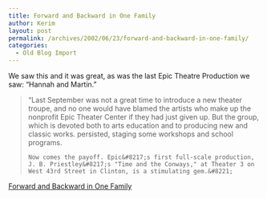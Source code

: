 ```yaml
---
title: Forward and Backward in One Family
author: Kerim
layout: post
permalink: /archives/2002/06/23/forward-and-backward-in-one-family/
categories:
  - Old Blog Import
---
```

We saw this and it was great, as was the last Epic Theatre Production we saw: &#8220;Hannah and Martin.&#8221;  



>   &#8220;Last September was not a great time to introduce a new theater troupe, and no one would have blamed the artists who make up the nonprofit Epic Theater Center if they had just given up. But the group, which is devoted both to arts education and to producing new and classic works. persisted, staging some workshops and school programs. 
>   
>   
>     Now comes the payoff. Epic&#8217;s first full-scale production, J. B. Priestley&#8217;s "Time and the Conways," at Theater 3 on West 43rd Street in Clinton, is a stimulating gem.&#8221;
>   


<a href="http://www.nytimes.com/2002/06/19/arts/theater/19TIME.html" onclick="_gaq.push(['_trackEvent', 'outbound-article', 'http://www.nytimes.com/2002/06/19/arts/theater/19TIME.html', 'Forward and Backward in One Family']);" >Forward and Backward in One Family</a>

